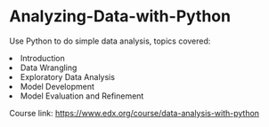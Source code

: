 # Analyzing-Data-with-Python
Use Python to do simple data analysis, topics covered:
<li> Introduction </li>
<li> Data Wrangling </li>
<li> Exploratory Data Analysis </li>
<li> Model Development </li>
<li> Model Evaluation and Refinement </li>

Course link: https://www.edx.org/course/data-analysis-with-python

